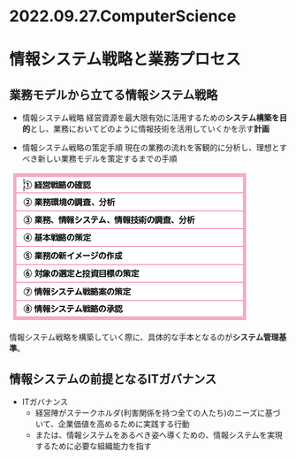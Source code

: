 # 2022.09.27.ComputerScience

# 情報システム戦略と業務プロセス

## 業務モデルから立てる情報システム戦略

- 情報システム戦略
経営資源を最大限有効に活用するための**システム構築を目的**とし、業務においてどのように情報技術を活用していくかを示す**計画**

- 情報システム戦略の策定手順
現在の業務の流れを客観的に分析し、理想とすべき新しい業務モデルを策定するまでの手順

![](2022-09-27-09-25-32.png)

情報システム戦略を構築していく際に、具体的な手本となるのが**システム管理基準**。

## 情報システムの前提となるITガバナンス

- ITガバナンス
  - 経営陣がステークホルダ(利害関係を持つ全ての人たち)のニーズに基づいて、企業価値を高めるために実践する行動
  - または、情報システムをあるべき姿へ導くための、情報システムを実現するために必要な組織能力を指す


